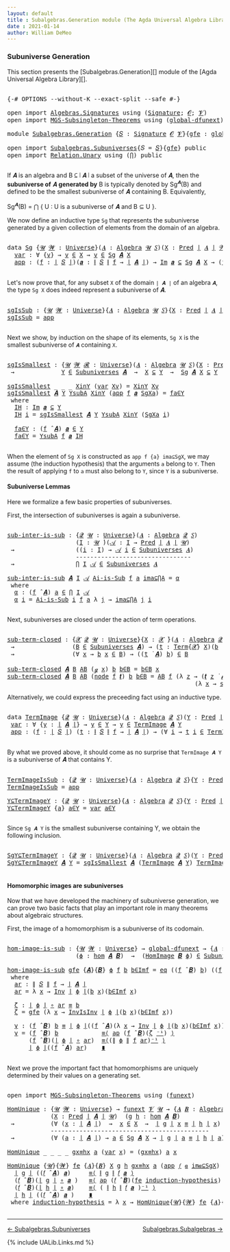 ```yaml
---
layout: default
title : Subalgebras.Generation module (The Agda Universal Algebra Library)
date : 2021-01-14
author: William DeMeo
---
```


### <a id="subuniverse-generation">Subuniverse Generation</a>

This section presents the [Subalgebras.Generation][] module of the [Agda Universal Algebra Library][].

<pre class="Agda">

<a id="322" class="Symbol">{-#</a> <a id="326" class="Keyword">OPTIONS</a> <a id="334" class="Pragma">--without-K</a> <a id="346" class="Pragma">--exact-split</a> <a id="360" class="Pragma">--safe</a> <a id="367" class="Symbol">#-}</a>

<a id="372" class="Keyword">open</a> <a id="377" class="Keyword">import</a> <a id="384" href="Algebras.Signatures.html" class="Module">Algebras.Signatures</a> <a id="404" class="Keyword">using</a> <a id="410" class="Symbol">(</a><a id="411" href="Algebras.Signatures.html#1299" class="Function">Signature</a><a id="420" class="Symbol">;</a> <a id="422" href="Prelude.Preliminaries.html#5600" class="Generalizable">𝓞</a><a id="423" class="Symbol">;</a> <a id="425" href="Universes.html#262" class="Generalizable">𝓥</a><a id="426" class="Symbol">)</a>
<a id="428" class="Keyword">open</a> <a id="433" class="Keyword">import</a> <a id="440" href="MGS-Subsingleton-Theorems.html" class="Module">MGS-Subsingleton-Theorems</a> <a id="466" class="Keyword">using</a> <a id="472" class="Symbol">(</a><a id="473" href="MGS-Subsingleton-Theorems.html#3468" class="Function">global-dfunext</a><a id="487" class="Symbol">)</a>

<a id="490" class="Keyword">module</a> <a id="497" href="Subalgebras.Generation.html" class="Module">Subalgebras.Generation</a> <a id="520" class="Symbol">{</a><a id="521" href="Subalgebras.Generation.html#521" class="Bound">𝑆</a> <a id="523" class="Symbol">:</a> <a id="525" href="Algebras.Signatures.html#1299" class="Function">Signature</a> <a id="535" href="Prelude.Preliminaries.html#5600" class="Generalizable">𝓞</a> <a id="537" href="Universes.html#262" class="Generalizable">𝓥</a><a id="538" class="Symbol">}{</a><a id="540" href="Subalgebras.Generation.html#540" class="Bound">gfe</a> <a id="544" class="Symbol">:</a> <a id="546" href="MGS-Subsingleton-Theorems.html#3468" class="Function">global-dfunext</a><a id="560" class="Symbol">}</a> <a id="562" class="Keyword">where</a>

<a id="569" class="Keyword">open</a> <a id="574" class="Keyword">import</a> <a id="581" href="Subalgebras.Subuniverses.html" class="Module">Subalgebras.Subuniverses</a><a id="605" class="Symbol">{</a><a id="606" class="Argument">𝑆</a> <a id="608" class="Symbol">=</a> <a id="610" href="Subalgebras.Generation.html#521" class="Bound">𝑆</a><a id="611" class="Symbol">}{</a><a id="613" href="Subalgebras.Generation.html#540" class="Bound">gfe</a><a id="616" class="Symbol">}</a> <a id="618" class="Keyword">public</a>
<a id="625" class="Keyword">open</a> <a id="630" class="Keyword">import</a> <a id="637" href="Relation.Unary.html" class="Module">Relation.Unary</a> <a id="652" class="Keyword">using</a> <a id="658" class="Symbol">(</a><a id="659" href="Relation.Unary.html#4506" class="Function">⋂</a><a id="660" class="Symbol">)</a> <a id="662" class="Keyword">public</a>

</pre>

If 𝑨 is an algebra and B ⊆ ∣ 𝑨 ∣ a subset of the universe of 𝑨, then the **subuniverse of** 𝑨 **generated by** B is typically denoted by Sg<sup>𝑨</sup>(B) and defined to be the smallest subuniverse of 𝑨 containing B.  Equivalently,

Sg<sup>𝑨</sup>(B)  =  ⋂ { U : U is a subuniverse of 𝑨 and  B ⊆ U }.

We now define an inductive type `Sg` that represents the subuniverse generated by a given collection of elements from the domain of an algebra.

<pre class="Agda">

<a id="1143" class="Keyword">data</a> <a id="Sg"></a><a id="1148" href="Subalgebras.Generation.html#1148" class="Datatype">Sg</a> <a id="1151" class="Symbol">{</a><a id="1152" href="Subalgebras.Generation.html#1152" class="Bound">𝓤</a> <a id="1154" href="Subalgebras.Generation.html#1154" class="Bound">𝓦</a> <a id="1156" class="Symbol">:</a> <a id="1158" href="Agda.Primitive.html#423" class="Function">Universe</a><a id="1166" class="Symbol">}(</a><a id="1168" href="Subalgebras.Generation.html#1168" class="Bound">𝑨</a> <a id="1170" class="Symbol">:</a> <a id="1172" href="Algebras.Algebras.html#694" class="Function">Algebra</a> <a id="1180" href="Subalgebras.Generation.html#1152" class="Bound">𝓤</a> <a id="1182" href="Subalgebras.Generation.html#521" class="Bound">𝑆</a><a id="1183" class="Symbol">)(</a><a id="1185" href="Subalgebras.Generation.html#1185" class="Bound">X</a> <a id="1187" class="Symbol">:</a> <a id="1189" href="Relations.Unary.html#1062" class="Function">Pred</a> <a id="1194" href="Prelude.Preliminaries.html#13569" class="Function Operator">∣</a> <a id="1196" href="Subalgebras.Generation.html#1168" class="Bound">𝑨</a> <a id="1198" href="Prelude.Preliminaries.html#13569" class="Function Operator">∣</a> <a id="1200" href="Subalgebras.Generation.html#1154" class="Bound">𝓦</a><a id="1201" class="Symbol">)</a> <a id="1203" class="Symbol">:</a> <a id="1205" href="Relations.Unary.html#1062" class="Function">Pred</a> <a id="1210" href="Prelude.Preliminaries.html#13569" class="Function Operator">∣</a> <a id="1212" href="Subalgebras.Generation.html#1168" class="Bound">𝑨</a> <a id="1214" href="Prelude.Preliminaries.html#13569" class="Function Operator">∣</a> <a id="1216" class="Symbol">(</a><a id="1217" href="Subalgebras.Generation.html#535" class="Bound">𝓞</a> <a id="1219" href="Agda.Primitive.html#636" class="Function Operator">⊔</a> <a id="1221" href="Subalgebras.Generation.html#537" class="Bound">𝓥</a> <a id="1223" href="Agda.Primitive.html#636" class="Function Operator">⊔</a> <a id="1225" href="Subalgebras.Generation.html#1154" class="Bound">𝓦</a> <a id="1227" href="Agda.Primitive.html#636" class="Function Operator">⊔</a> <a id="1229" href="Subalgebras.Generation.html#1152" class="Bound">𝓤</a><a id="1230" class="Symbol">)</a> <a id="1232" class="Keyword">where</a>
  <a id="Sg.var"></a><a id="1240" href="Subalgebras.Generation.html#1240" class="InductiveConstructor">var</a> <a id="1244" class="Symbol">:</a> <a id="1246" class="Symbol">∀</a> <a id="1248" class="Symbol">{</a><a id="1249" href="Subalgebras.Generation.html#1249" class="Bound">v</a><a id="1250" class="Symbol">}</a> <a id="1252" class="Symbol">→</a> <a id="1254" href="Subalgebras.Generation.html#1249" class="Bound">v</a> <a id="1256" href="Relations.Unary.html#2061" class="Function Operator">∈</a> <a id="1258" href="Subalgebras.Generation.html#1185" class="Bound">X</a> <a id="1260" class="Symbol">→</a> <a id="1262" href="Subalgebras.Generation.html#1249" class="Bound">v</a> <a id="1264" href="Relations.Unary.html#2061" class="Function Operator">∈</a> <a id="1266" href="Subalgebras.Generation.html#1148" class="Datatype">Sg</a> <a id="1269" href="Subalgebras.Generation.html#1168" class="Bound">𝑨</a> <a id="1271" href="Subalgebras.Generation.html#1185" class="Bound">X</a>
  <a id="Sg.app"></a><a id="1275" href="Subalgebras.Generation.html#1275" class="InductiveConstructor">app</a> <a id="1279" class="Symbol">:</a> <a id="1281" class="Symbol">(</a><a id="1282" href="Subalgebras.Generation.html#1282" class="Bound">f</a> <a id="1284" class="Symbol">:</a> <a id="1286" href="Prelude.Preliminaries.html#13569" class="Function Operator">∣</a> <a id="1288" href="Subalgebras.Generation.html#521" class="Bound">𝑆</a> <a id="1290" href="Prelude.Preliminaries.html#13569" class="Function Operator">∣</a><a id="1291" class="Symbol">)(</a><a id="1293" href="Subalgebras.Generation.html#1293" class="Bound">𝒂</a> <a id="1295" class="Symbol">:</a> <a id="1297" href="Prelude.Preliminaries.html#13647" class="Function Operator">∥</a> <a id="1299" href="Subalgebras.Generation.html#521" class="Bound">𝑆</a> <a id="1301" href="Prelude.Preliminaries.html#13647" class="Function Operator">∥</a> <a id="1303" href="Subalgebras.Generation.html#1282" class="Bound">f</a> <a id="1305" class="Symbol">→</a> <a id="1307" href="Prelude.Preliminaries.html#13569" class="Function Operator">∣</a> <a id="1309" href="Subalgebras.Generation.html#1168" class="Bound">𝑨</a> <a id="1311" href="Prelude.Preliminaries.html#13569" class="Function Operator">∣</a><a id="1312" class="Symbol">)</a> <a id="1314" class="Symbol">→</a> <a id="1316" href="Relations.Unary.html#4405" class="Function Operator">Im</a> <a id="1319" href="Subalgebras.Generation.html#1293" class="Bound">𝒂</a> <a id="1321" href="Relations.Unary.html#4405" class="Function Operator">⊆</a> <a id="1323" href="Subalgebras.Generation.html#1148" class="Datatype">Sg</a> <a id="1326" href="Subalgebras.Generation.html#1168" class="Bound">𝑨</a> <a id="1328" href="Subalgebras.Generation.html#1185" class="Bound">X</a> <a id="1330" class="Symbol">→</a> <a id="1332" class="Symbol">(</a><a id="1333" href="Subalgebras.Generation.html#1282" class="Bound">f</a> <a id="1335" href="Algebras.Algebras.html#2844" class="Function Operator">̂</a> <a id="1337" href="Subalgebras.Generation.html#1168" class="Bound">𝑨</a><a id="1338" class="Symbol">)</a> <a id="1340" href="Subalgebras.Generation.html#1293" class="Bound">𝒂</a> <a id="1342" href="Relations.Unary.html#2061" class="Function Operator">∈</a> <a id="1344" href="Subalgebras.Generation.html#1148" class="Datatype">Sg</a> <a id="1347" href="Subalgebras.Generation.html#1168" class="Bound">𝑨</a> <a id="1349" href="Subalgebras.Generation.html#1185" class="Bound">X</a>

</pre>

Let's now prove that, for any subset `X` of the domain `∣ 𝑨 ∣` of an algebra `𝑨`, the type `Sg X` does indeed represent a subuniverse of 𝑨.

<pre class="Agda">

<a id="sgIsSub"></a><a id="1519" href="Subalgebras.Generation.html#1519" class="Function">sgIsSub</a> <a id="1527" class="Symbol">:</a> <a id="1529" class="Symbol">{</a><a id="1530" href="Subalgebras.Generation.html#1530" class="Bound">𝓤</a> <a id="1532" href="Subalgebras.Generation.html#1532" class="Bound">𝓦</a> <a id="1534" class="Symbol">:</a> <a id="1536" href="Agda.Primitive.html#423" class="Function">Universe</a><a id="1544" class="Symbol">}{</a><a id="1546" href="Subalgebras.Generation.html#1546" class="Bound">𝑨</a> <a id="1548" class="Symbol">:</a> <a id="1550" href="Algebras.Algebras.html#694" class="Function">Algebra</a> <a id="1558" href="Subalgebras.Generation.html#1530" class="Bound">𝓤</a> <a id="1560" href="Subalgebras.Generation.html#521" class="Bound">𝑆</a><a id="1561" class="Symbol">}{</a><a id="1563" href="Subalgebras.Generation.html#1563" class="Bound">X</a> <a id="1565" class="Symbol">:</a> <a id="1567" href="Relations.Unary.html#1062" class="Function">Pred</a> <a id="1572" href="Prelude.Preliminaries.html#13569" class="Function Operator">∣</a> <a id="1574" href="Subalgebras.Generation.html#1546" class="Bound">𝑨</a> <a id="1576" href="Prelude.Preliminaries.html#13569" class="Function Operator">∣</a> <a id="1578" href="Subalgebras.Generation.html#1532" class="Bound">𝓦</a><a id="1579" class="Symbol">}</a> <a id="1581" class="Symbol">→</a> <a id="1583" href="Subalgebras.Generation.html#1148" class="Datatype">Sg</a> <a id="1586" href="Subalgebras.Generation.html#1546" class="Bound">𝑨</a> <a id="1588" href="Subalgebras.Generation.html#1563" class="Bound">X</a> <a id="1590" href="Relations.Unary.html#2061" class="Function Operator">∈</a> <a id="1592" href="Subalgebras.Subuniverses.html#1266" class="Function">Subuniverses</a> <a id="1605" href="Subalgebras.Generation.html#1546" class="Bound">𝑨</a>
<a id="1607" href="Subalgebras.Generation.html#1519" class="Function">sgIsSub</a> <a id="1615" class="Symbol">=</a> <a id="1617" href="Subalgebras.Generation.html#1275" class="InductiveConstructor">app</a>

</pre>

Next we show, by induction on the shape of its elements, `Sg X` is the smallest subuniverse of `𝑨` containing `X`.

<pre class="Agda">

<a id="sgIsSmallest"></a><a id="1764" href="Subalgebras.Generation.html#1764" class="Function">sgIsSmallest</a> <a id="1777" class="Symbol">:</a> <a id="1779" class="Symbol">{</a><a id="1780" href="Subalgebras.Generation.html#1780" class="Bound">𝓤</a> <a id="1782" href="Subalgebras.Generation.html#1782" class="Bound">𝓦</a> <a id="1784" href="Subalgebras.Generation.html#1784" class="Bound">𝓡</a> <a id="1786" class="Symbol">:</a> <a id="1788" href="Agda.Primitive.html#423" class="Function">Universe</a><a id="1796" class="Symbol">}(</a><a id="1798" href="Subalgebras.Generation.html#1798" class="Bound">𝑨</a> <a id="1800" class="Symbol">:</a> <a id="1802" href="Algebras.Algebras.html#694" class="Function">Algebra</a> <a id="1810" href="Subalgebras.Generation.html#1780" class="Bound">𝓤</a> <a id="1812" href="Subalgebras.Generation.html#521" class="Bound">𝑆</a><a id="1813" class="Symbol">){</a><a id="1815" href="Subalgebras.Generation.html#1815" class="Bound">X</a> <a id="1817" class="Symbol">:</a> <a id="1819" href="Relations.Unary.html#1062" class="Function">Pred</a> <a id="1824" href="Prelude.Preliminaries.html#13569" class="Function Operator">∣</a> <a id="1826" href="Subalgebras.Generation.html#1798" class="Bound">𝑨</a> <a id="1828" href="Prelude.Preliminaries.html#13569" class="Function Operator">∣</a> <a id="1830" href="Subalgebras.Generation.html#1782" class="Bound">𝓦</a><a id="1831" class="Symbol">}(</a><a id="1833" href="Subalgebras.Generation.html#1833" class="Bound">Y</a> <a id="1835" class="Symbol">:</a> <a id="1837" href="Relations.Unary.html#1062" class="Function">Pred</a> <a id="1842" href="Prelude.Preliminaries.html#13569" class="Function Operator">∣</a> <a id="1844" href="Subalgebras.Generation.html#1798" class="Bound">𝑨</a> <a id="1846" href="Prelude.Preliminaries.html#13569" class="Function Operator">∣</a> <a id="1848" href="Subalgebras.Generation.html#1784" class="Bound">𝓡</a><a id="1849" class="Symbol">)</a>
 <a id="1852" class="Symbol">→</a>             <a id="1866" href="Subalgebras.Generation.html#1833" class="Bound">Y</a> <a id="1868" href="Relations.Unary.html#2061" class="Function Operator">∈</a> <a id="1870" href="Subalgebras.Subuniverses.html#1266" class="Function">Subuniverses</a> <a id="1883" href="Subalgebras.Generation.html#1798" class="Bound">𝑨</a>  <a id="1886" class="Symbol">→</a>  <a id="1889" href="Subalgebras.Generation.html#1815" class="Bound">X</a> <a id="1891" href="Relations.Unary.html#2383" class="Function Operator">⊆</a> <a id="1893" href="Subalgebras.Generation.html#1833" class="Bound">Y</a>  <a id="1896" class="Symbol">→</a>  <a id="1899" href="Subalgebras.Generation.html#1148" class="Datatype">Sg</a> <a id="1902" href="Subalgebras.Generation.html#1798" class="Bound">𝑨</a> <a id="1904" href="Subalgebras.Generation.html#1815" class="Bound">X</a> <a id="1906" href="Relations.Unary.html#2383" class="Function Operator">⊆</a> <a id="1908" href="Subalgebras.Generation.html#1833" class="Bound">Y</a>

<a id="1911" href="Subalgebras.Generation.html#1764" class="Function">sgIsSmallest</a> <a id="1924" class="Symbol">_</a> <a id="1926" class="Symbol">_</a> <a id="1928" class="Symbol">_</a> <a id="1930" href="Subalgebras.Generation.html#1930" class="Bound">XinY</a> <a id="1935" class="Symbol">(</a><a id="1936" href="Subalgebras.Generation.html#1240" class="InductiveConstructor">var</a> <a id="1940" href="Subalgebras.Generation.html#1940" class="Bound">Xv</a><a id="1942" class="Symbol">)</a> <a id="1944" class="Symbol">=</a> <a id="1946" href="Subalgebras.Generation.html#1930" class="Bound">XinY</a> <a id="1951" href="Subalgebras.Generation.html#1940" class="Bound">Xv</a>
<a id="1954" href="Subalgebras.Generation.html#1764" class="Function">sgIsSmallest</a> <a id="1967" href="Subalgebras.Generation.html#1967" class="Bound">𝑨</a> <a id="1969" href="Subalgebras.Generation.html#1969" class="Bound">Y</a> <a id="1971" href="Subalgebras.Generation.html#1971" class="Bound">YsubA</a> <a id="1977" href="Subalgebras.Generation.html#1977" class="Bound">XinY</a> <a id="1982" class="Symbol">(</a><a id="1983" href="Subalgebras.Generation.html#1275" class="InductiveConstructor">app</a> <a id="1987" href="Subalgebras.Generation.html#1987" class="Bound">f</a> <a id="1989" href="Subalgebras.Generation.html#1989" class="Bound">𝒂</a> <a id="1991" href="Subalgebras.Generation.html#1991" class="Bound">SgXa</a><a id="1995" class="Symbol">)</a> <a id="1997" class="Symbol">=</a> <a id="1999" href="Subalgebras.Generation.html#2076" class="Function">fa∈Y</a>
 <a id="2005" class="Keyword">where</a>
  <a id="2013" href="Subalgebras.Generation.html#2013" class="Function">IH</a> <a id="2016" class="Symbol">:</a> <a id="2018" href="Relations.Unary.html#4405" class="Function Operator">Im</a> <a id="2021" href="Subalgebras.Generation.html#1989" class="Bound">𝒂</a> <a id="2023" href="Relations.Unary.html#4405" class="Function Operator">⊆</a> <a id="2025" href="Subalgebras.Generation.html#1969" class="Bound">Y</a>
  <a id="2029" href="Subalgebras.Generation.html#2013" class="Function">IH</a> <a id="2032" href="Subalgebras.Generation.html#2032" class="Bound">i</a> <a id="2034" class="Symbol">=</a> <a id="2036" href="Subalgebras.Generation.html#1764" class="Function">sgIsSmallest</a> <a id="2049" href="Subalgebras.Generation.html#1967" class="Bound">𝑨</a> <a id="2051" href="Subalgebras.Generation.html#1969" class="Bound">Y</a> <a id="2053" href="Subalgebras.Generation.html#1971" class="Bound">YsubA</a> <a id="2059" href="Subalgebras.Generation.html#1977" class="Bound">XinY</a> <a id="2064" class="Symbol">(</a><a id="2065" href="Subalgebras.Generation.html#1991" class="Bound">SgXa</a> <a id="2070" href="Subalgebras.Generation.html#2032" class="Bound">i</a><a id="2071" class="Symbol">)</a>

  <a id="2076" href="Subalgebras.Generation.html#2076" class="Function">fa∈Y</a> <a id="2081" class="Symbol">:</a> <a id="2083" class="Symbol">(</a><a id="2084" href="Subalgebras.Generation.html#1987" class="Bound">f</a> <a id="2086" href="Algebras.Algebras.html#2844" class="Function Operator">̂</a> <a id="2088" href="Subalgebras.Generation.html#1967" class="Bound">𝑨</a><a id="2089" class="Symbol">)</a> <a id="2091" href="Subalgebras.Generation.html#1989" class="Bound">𝒂</a> <a id="2093" href="Relations.Unary.html#2061" class="Function Operator">∈</a> <a id="2095" href="Subalgebras.Generation.html#1969" class="Bound">Y</a>
  <a id="2099" href="Subalgebras.Generation.html#2076" class="Function">fa∈Y</a> <a id="2104" class="Symbol">=</a> <a id="2106" href="Subalgebras.Generation.html#1971" class="Bound">YsubA</a> <a id="2112" href="Subalgebras.Generation.html#1987" class="Bound">f</a> <a id="2114" href="Subalgebras.Generation.html#1989" class="Bound">𝒂</a> <a id="2116" href="Subalgebras.Generation.html#2013" class="Function">IH</a>

</pre>

When the element of `Sg X` is constructed as `app f {a} ima⊆SgX`, we may assume (the induction hypothesis) that the arguments `a` belong to `Y`. Then the result of applying `f` to `a` must also belong to `Y`, since `Y` is a subuniverse.



#### <a id="subuniverse-lemmas">Subuniverse Lemmas</a>

Here we formalize a few basic properties of subuniverses.

First, the intersection of subuniverses is again a subuniverse.

<pre class="Agda">

<a id="sub-inter-is-sub"></a><a id="2566" href="Subalgebras.Generation.html#2566" class="Function">sub-inter-is-sub</a> <a id="2583" class="Symbol">:</a> <a id="2585" class="Symbol">{</a><a id="2586" href="Subalgebras.Generation.html#2586" class="Bound">𝓠</a> <a id="2588" href="Subalgebras.Generation.html#2588" class="Bound">𝓤</a> <a id="2590" class="Symbol">:</a> <a id="2592" href="Agda.Primitive.html#423" class="Function">Universe</a><a id="2600" class="Symbol">}(</a><a id="2602" href="Subalgebras.Generation.html#2602" class="Bound">𝑨</a> <a id="2604" class="Symbol">:</a> <a id="2606" href="Algebras.Algebras.html#694" class="Function">Algebra</a> <a id="2614" href="Subalgebras.Generation.html#2586" class="Bound">𝓠</a> <a id="2616" href="Subalgebras.Generation.html#521" class="Bound">𝑆</a><a id="2617" class="Symbol">)</a>
                   <a id="2638" class="Symbol">(</a><a id="2639" href="Subalgebras.Generation.html#2639" class="Bound">I</a> <a id="2641" class="Symbol">:</a> <a id="2643" href="Subalgebras.Generation.html#2588" class="Bound">𝓤</a> <a id="2645" href="Universes.html#403" class="Function Operator">̇</a><a id="2646" class="Symbol">)(</a><a id="2648" href="Subalgebras.Generation.html#2648" class="Bound">𝒜</a> <a id="2650" class="Symbol">:</a> <a id="2652" href="Subalgebras.Generation.html#2639" class="Bound">I</a> <a id="2654" class="Symbol">→</a> <a id="2656" href="Relations.Unary.html#1062" class="Function">Pred</a> <a id="2661" href="Prelude.Preliminaries.html#13569" class="Function Operator">∣</a> <a id="2663" href="Subalgebras.Generation.html#2602" class="Bound">𝑨</a> <a id="2665" href="Prelude.Preliminaries.html#13569" class="Function Operator">∣</a> <a id="2667" href="Subalgebras.Generation.html#2588" class="Bound">𝓤</a><a id="2668" class="Symbol">)</a>
 <a id="2671" class="Symbol">→</a>                 <a id="2689" class="Symbol">((</a><a id="2691" href="Subalgebras.Generation.html#2691" class="Bound">i</a> <a id="2693" class="Symbol">:</a> <a id="2695" href="Subalgebras.Generation.html#2639" class="Bound">I</a><a id="2696" class="Symbol">)</a> <a id="2698" class="Symbol">→</a> <a id="2700" href="Subalgebras.Generation.html#2648" class="Bound">𝒜</a> <a id="2702" href="Subalgebras.Generation.html#2691" class="Bound">i</a> <a id="2704" href="Relations.Unary.html#2061" class="Function Operator">∈</a> <a id="2706" href="Subalgebras.Subuniverses.html#1266" class="Function">Subuniverses</a> <a id="2719" href="Subalgebras.Generation.html#2602" class="Bound">𝑨</a><a id="2720" class="Symbol">)</a>
                   <a id="2741" class="Comment">--------------------------------</a>
 <a id="2775" class="Symbol">→</a>                 <a id="2793" href="Relation.Unary.html#4506" class="Function">⋂</a> <a id="2795" href="Subalgebras.Generation.html#2639" class="Bound">I</a> <a id="2797" href="Subalgebras.Generation.html#2648" class="Bound">𝒜</a> <a id="2799" href="Relations.Unary.html#2061" class="Function Operator">∈</a> <a id="2801" href="Subalgebras.Subuniverses.html#1266" class="Function">Subuniverses</a> <a id="2814" href="Subalgebras.Generation.html#2602" class="Bound">𝑨</a>

<a id="2817" href="Subalgebras.Generation.html#2566" class="Function">sub-inter-is-sub</a> <a id="2834" href="Subalgebras.Generation.html#2834" class="Bound">𝑨</a> <a id="2836" href="Subalgebras.Generation.html#2836" class="Bound">I</a> <a id="2838" href="Subalgebras.Generation.html#2838" class="Bound">𝒜</a> <a id="2840" href="Subalgebras.Generation.html#2840" class="Bound">Ai-is-Sub</a> <a id="2850" href="Subalgebras.Generation.html#2850" class="Bound">f</a> <a id="2852" href="Subalgebras.Generation.html#2852" class="Bound">a</a> <a id="2854" href="Subalgebras.Generation.html#2854" class="Bound">ima⊆⋂A</a> <a id="2861" class="Symbol">=</a> <a id="2863" href="Subalgebras.Generation.html#2874" class="Function">α</a>
 <a id="2866" class="Keyword">where</a>
  <a id="2874" href="Subalgebras.Generation.html#2874" class="Function">α</a> <a id="2876" class="Symbol">:</a> <a id="2878" class="Symbol">(</a><a id="2879" href="Subalgebras.Generation.html#2850" class="Bound">f</a> <a id="2881" href="Algebras.Algebras.html#2844" class="Function Operator">̂</a> <a id="2883" href="Subalgebras.Generation.html#2834" class="Bound">𝑨</a><a id="2884" class="Symbol">)</a> <a id="2886" href="Subalgebras.Generation.html#2852" class="Bound">a</a> <a id="2888" href="Relations.Unary.html#2061" class="Function Operator">∈</a> <a id="2890" href="Relation.Unary.html#4506" class="Function">⋂</a> <a id="2892" href="Subalgebras.Generation.html#2836" class="Bound">I</a> <a id="2894" href="Subalgebras.Generation.html#2838" class="Bound">𝒜</a>
  <a id="2898" href="Subalgebras.Generation.html#2874" class="Function">α</a> <a id="2900" href="Subalgebras.Generation.html#2900" class="Bound">i</a> <a id="2902" class="Symbol">=</a> <a id="2904" href="Subalgebras.Generation.html#2840" class="Bound">Ai-is-Sub</a> <a id="2914" href="Subalgebras.Generation.html#2900" class="Bound">i</a> <a id="2916" href="Subalgebras.Generation.html#2850" class="Bound">f</a> <a id="2918" href="Subalgebras.Generation.html#2852" class="Bound">a</a> <a id="2920" class="Symbol">λ</a> <a id="2922" href="Subalgebras.Generation.html#2922" class="Bound">j</a> <a id="2924" class="Symbol">→</a> <a id="2926" href="Subalgebras.Generation.html#2854" class="Bound">ima⊆⋂A</a> <a id="2933" href="Subalgebras.Generation.html#2922" class="Bound">j</a> <a id="2935" href="Subalgebras.Generation.html#2900" class="Bound">i</a>

</pre>

Next, subuniverses are closed under the action of term operations.

<pre class="Agda">

<a id="sub-term-closed"></a><a id="3032" href="Subalgebras.Generation.html#3032" class="Function">sub-term-closed</a> <a id="3048" class="Symbol">:</a> <a id="3050" class="Symbol">{</a><a id="3051" href="Subalgebras.Generation.html#3051" class="Bound">𝓧</a> <a id="3053" href="Subalgebras.Generation.html#3053" class="Bound">𝓠</a> <a id="3055" href="Subalgebras.Generation.html#3055" class="Bound">𝓤</a> <a id="3057" class="Symbol">:</a> <a id="3059" href="Agda.Primitive.html#423" class="Function">Universe</a><a id="3067" class="Symbol">}{</a><a id="3069" href="Subalgebras.Generation.html#3069" class="Bound">X</a> <a id="3071" class="Symbol">:</a> <a id="3073" href="Subalgebras.Generation.html#3051" class="Bound">𝓧</a> <a id="3075" href="Universes.html#403" class="Function Operator">̇</a><a id="3076" class="Symbol">}(</a><a id="3078" href="Subalgebras.Generation.html#3078" class="Bound">𝑨</a> <a id="3080" class="Symbol">:</a> <a id="3082" href="Algebras.Algebras.html#694" class="Function">Algebra</a> <a id="3090" href="Subalgebras.Generation.html#3053" class="Bound">𝓠</a> <a id="3092" href="Subalgebras.Generation.html#521" class="Bound">𝑆</a><a id="3093" class="Symbol">)(</a><a id="3095" href="Subalgebras.Generation.html#3095" class="Bound">B</a> <a id="3097" class="Symbol">:</a> <a id="3099" href="Relations.Unary.html#1062" class="Function">Pred</a> <a id="3104" href="Prelude.Preliminaries.html#13569" class="Function Operator">∣</a> <a id="3106" href="Subalgebras.Generation.html#3078" class="Bound">𝑨</a> <a id="3108" href="Prelude.Preliminaries.html#13569" class="Function Operator">∣</a> <a id="3110" href="Subalgebras.Generation.html#3055" class="Bound">𝓤</a><a id="3111" class="Symbol">)</a>
 <a id="3114" class="Symbol">→</a>                <a id="3131" class="Symbol">(</a><a id="3132" href="Subalgebras.Generation.html#3095" class="Bound">B</a> <a id="3134" href="Relations.Unary.html#2061" class="Function Operator">∈</a> <a id="3136" href="Subalgebras.Subuniverses.html#1266" class="Function">Subuniverses</a> <a id="3149" href="Subalgebras.Generation.html#3078" class="Bound">𝑨</a><a id="3150" class="Symbol">)</a> <a id="3152" class="Symbol">→</a> <a id="3154" class="Symbol">(</a><a id="3155" href="Subalgebras.Generation.html#3155" class="Bound">t</a> <a id="3157" class="Symbol">:</a> <a id="3159" href="Terms.Basic.html#2322" class="Datatype">Term</a><a id="3163" class="Symbol">{</a><a id="3164" href="Subalgebras.Generation.html#3051" class="Bound">𝓧</a><a id="3165" class="Symbol">}</a> <a id="3167" href="Subalgebras.Generation.html#3069" class="Bound">X</a><a id="3168" class="Symbol">)(</a><a id="3170" href="Subalgebras.Generation.html#3170" class="Bound">b</a> <a id="3172" class="Symbol">:</a> <a id="3174" href="Subalgebras.Generation.html#3069" class="Bound">X</a> <a id="3176" class="Symbol">→</a> <a id="3178" href="Prelude.Preliminaries.html#13569" class="Function Operator">∣</a> <a id="3180" href="Subalgebras.Generation.html#3078" class="Bound">𝑨</a> <a id="3182" href="Prelude.Preliminaries.html#13569" class="Function Operator">∣</a><a id="3183" class="Symbol">)</a>
 <a id="3186" class="Symbol">→</a>                <a id="3203" class="Symbol">(∀</a> <a id="3206" href="Subalgebras.Generation.html#3206" class="Bound">x</a> <a id="3208" class="Symbol">→</a> <a id="3210" href="Subalgebras.Generation.html#3170" class="Bound">b</a> <a id="3212" href="Subalgebras.Generation.html#3206" class="Bound">x</a> <a id="3214" href="Relations.Unary.html#2061" class="Function Operator">∈</a> <a id="3216" href="Subalgebras.Generation.html#3095" class="Bound">B</a><a id="3217" class="Symbol">)</a> <a id="3219" class="Symbol">→</a> <a id="3221" class="Symbol">((</a><a id="3223" href="Subalgebras.Generation.html#3155" class="Bound">t</a> <a id="3225" href="Terms.Operations.html#1695" class="Function Operator">̇</a> <a id="3227" href="Subalgebras.Generation.html#3078" class="Bound">𝑨</a><a id="3228" class="Symbol">)</a> <a id="3230" href="Subalgebras.Generation.html#3170" class="Bound">b</a><a id="3231" class="Symbol">)</a> <a id="3233" href="Relations.Unary.html#2061" class="Function Operator">∈</a> <a id="3235" href="Subalgebras.Generation.html#3095" class="Bound">B</a>

<a id="3238" href="Subalgebras.Generation.html#3032" class="Function">sub-term-closed</a> <a id="3254" href="Subalgebras.Generation.html#3254" class="Bound">𝑨</a> <a id="3256" href="Subalgebras.Generation.html#3256" class="Bound">B</a> <a id="3258" href="Subalgebras.Generation.html#3258" class="Bound">AB</a> <a id="3261" class="Symbol">(</a><a id="3262" href="Terms.Operations.html#753" class="InductiveConstructor">ℊ</a> <a id="3264" href="Subalgebras.Generation.html#3264" class="Bound">x</a><a id="3265" class="Symbol">)</a> <a id="3267" href="Subalgebras.Generation.html#3267" class="Bound">b</a> <a id="3269" href="Subalgebras.Generation.html#3269" class="Bound">b∈B</a> <a id="3273" class="Symbol">=</a> <a id="3275" href="Subalgebras.Generation.html#3269" class="Bound">b∈B</a> <a id="3279" href="Subalgebras.Generation.html#3264" class="Bound">x</a>
<a id="3281" href="Subalgebras.Generation.html#3032" class="Function">sub-term-closed</a> <a id="3297" href="Subalgebras.Generation.html#3297" class="Bound">𝑨</a> <a id="3299" href="Subalgebras.Generation.html#3299" class="Bound">B</a> <a id="3301" href="Subalgebras.Generation.html#3301" class="Bound">AB</a> <a id="3304" class="Symbol">(</a><a id="3305" href="Terms.Basic.html#2395" class="InductiveConstructor">node</a> <a id="3310" href="Subalgebras.Generation.html#3310" class="Bound">f</a> <a id="3312" href="Subalgebras.Generation.html#3312" class="Bound">𝒕</a><a id="3313" class="Symbol">)</a> <a id="3315" href="Subalgebras.Generation.html#3315" class="Bound">b</a> <a id="3317" href="Subalgebras.Generation.html#3317" class="Bound">b∈B</a> <a id="3321" class="Symbol">=</a> <a id="3323" href="Subalgebras.Generation.html#3301" class="Bound">AB</a> <a id="3326" href="Subalgebras.Generation.html#3310" class="Bound">f</a> <a id="3328" class="Symbol">(λ</a> <a id="3331" href="Subalgebras.Generation.html#3331" class="Bound">z</a> <a id="3333" class="Symbol">→</a> <a id="3335" class="Symbol">(</a><a id="3336" href="Subalgebras.Generation.html#3312" class="Bound">𝒕</a> <a id="3338" href="Subalgebras.Generation.html#3331" class="Bound">z</a> <a id="3340" href="Terms.Operations.html#1695" class="Function Operator">̇</a> <a id="3342" href="Subalgebras.Generation.html#3297" class="Bound">𝑨</a><a id="3343" class="Symbol">)</a> <a id="3345" href="Subalgebras.Generation.html#3315" class="Bound">b</a><a id="3346" class="Symbol">)</a>
                                                    <a id="3400" class="Symbol">(λ</a> <a id="3403" href="Subalgebras.Generation.html#3403" class="Bound">x</a> <a id="3405" class="Symbol">→</a> <a id="3407" href="Subalgebras.Generation.html#3032" class="Function">sub-term-closed</a> <a id="3423" href="Subalgebras.Generation.html#3297" class="Bound">𝑨</a> <a id="3425" href="Subalgebras.Generation.html#3299" class="Bound">B</a> <a id="3427" href="Subalgebras.Generation.html#3301" class="Bound">AB</a> <a id="3430" class="Symbol">(</a><a id="3431" href="Subalgebras.Generation.html#3312" class="Bound">𝒕</a> <a id="3433" href="Subalgebras.Generation.html#3403" class="Bound">x</a><a id="3434" class="Symbol">)</a> <a id="3436" href="Subalgebras.Generation.html#3315" class="Bound">b</a> <a id="3438" href="Subalgebras.Generation.html#3317" class="Bound">b∈B</a><a id="3441" class="Symbol">)</a>
</pre>

Alternatively, we could express the preceeding fact using an inductive type.

<pre class="Agda">

<a id="3547" class="Keyword">data</a> <a id="TermImage"></a><a id="3552" href="Subalgebras.Generation.html#3552" class="Datatype">TermImage</a> <a id="3562" class="Symbol">{</a><a id="3563" href="Subalgebras.Generation.html#3563" class="Bound">𝓠</a> <a id="3565" href="Subalgebras.Generation.html#3565" class="Bound">𝓤</a> <a id="3567" class="Symbol">:</a> <a id="3569" href="Agda.Primitive.html#423" class="Function">Universe</a><a id="3577" class="Symbol">}(</a><a id="3579" href="Subalgebras.Generation.html#3579" class="Bound">𝑨</a> <a id="3581" class="Symbol">:</a> <a id="3583" href="Algebras.Algebras.html#694" class="Function">Algebra</a> <a id="3591" href="Subalgebras.Generation.html#3563" class="Bound">𝓠</a> <a id="3593" href="Subalgebras.Generation.html#521" class="Bound">𝑆</a><a id="3594" class="Symbol">)(</a><a id="3596" href="Subalgebras.Generation.html#3596" class="Bound">Y</a> <a id="3598" class="Symbol">:</a> <a id="3600" href="Relations.Unary.html#1062" class="Function">Pred</a> <a id="3605" href="Prelude.Preliminaries.html#13569" class="Function Operator">∣</a> <a id="3607" href="Subalgebras.Generation.html#3579" class="Bound">𝑨</a> <a id="3609" href="Prelude.Preliminaries.html#13569" class="Function Operator">∣</a> <a id="3611" href="Subalgebras.Generation.html#3565" class="Bound">𝓤</a><a id="3612" class="Symbol">)</a> <a id="3614" class="Symbol">:</a> <a id="3616" href="Relations.Unary.html#1062" class="Function">Pred</a> <a id="3621" href="Prelude.Preliminaries.html#13569" class="Function Operator">∣</a> <a id="3623" href="Subalgebras.Generation.html#3579" class="Bound">𝑨</a> <a id="3625" href="Prelude.Preliminaries.html#13569" class="Function Operator">∣</a> <a id="3627" class="Symbol">(</a><a id="3628" href="Subalgebras.Generation.html#535" class="Bound">𝓞</a> <a id="3630" href="Agda.Primitive.html#636" class="Function Operator">⊔</a> <a id="3632" href="Subalgebras.Generation.html#537" class="Bound">𝓥</a> <a id="3634" href="Agda.Primitive.html#636" class="Function Operator">⊔</a> <a id="3636" href="Subalgebras.Generation.html#3563" class="Bound">𝓠</a> <a id="3638" href="Agda.Primitive.html#636" class="Function Operator">⊔</a> <a id="3640" href="Subalgebras.Generation.html#3565" class="Bound">𝓤</a><a id="3641" class="Symbol">)</a> <a id="3643" class="Keyword">where</a>
 <a id="TermImage.var"></a><a id="3650" href="Subalgebras.Generation.html#3650" class="InductiveConstructor">var</a> <a id="3654" class="Symbol">:</a> <a id="3656" class="Symbol">∀</a> <a id="3658" class="Symbol">{</a><a id="3659" href="Subalgebras.Generation.html#3659" class="Bound">y</a> <a id="3661" class="Symbol">:</a> <a id="3663" href="Prelude.Preliminaries.html#13569" class="Function Operator">∣</a> <a id="3665" href="Subalgebras.Generation.html#3579" class="Bound">𝑨</a> <a id="3667" href="Prelude.Preliminaries.html#13569" class="Function Operator">∣</a><a id="3668" class="Symbol">}</a> <a id="3670" class="Symbol">→</a> <a id="3672" href="Subalgebras.Generation.html#3659" class="Bound">y</a> <a id="3674" href="Relations.Unary.html#2061" class="Function Operator">∈</a> <a id="3676" href="Subalgebras.Generation.html#3596" class="Bound">Y</a> <a id="3678" class="Symbol">→</a> <a id="3680" href="Subalgebras.Generation.html#3659" class="Bound">y</a> <a id="3682" href="Relations.Unary.html#2061" class="Function Operator">∈</a> <a id="3684" href="Subalgebras.Generation.html#3552" class="Datatype">TermImage</a> <a id="3694" href="Subalgebras.Generation.html#3579" class="Bound">𝑨</a> <a id="3696" href="Subalgebras.Generation.html#3596" class="Bound">Y</a>
 <a id="TermImage.app"></a><a id="3699" href="Subalgebras.Generation.html#3699" class="InductiveConstructor">app</a> <a id="3703" class="Symbol">:</a> <a id="3705" class="Symbol">(</a><a id="3706" href="Subalgebras.Generation.html#3706" class="Bound">f</a> <a id="3708" class="Symbol">:</a> <a id="3710" href="Prelude.Preliminaries.html#13569" class="Function Operator">∣</a> <a id="3712" href="Subalgebras.Generation.html#521" class="Bound">𝑆</a> <a id="3714" href="Prelude.Preliminaries.html#13569" class="Function Operator">∣</a><a id="3715" class="Symbol">)</a> <a id="3717" class="Symbol">(</a><a id="3718" href="Subalgebras.Generation.html#3718" class="Bound">t</a> <a id="3720" class="Symbol">:</a> <a id="3722" href="Prelude.Preliminaries.html#13647" class="Function Operator">∥</a> <a id="3724" href="Subalgebras.Generation.html#521" class="Bound">𝑆</a> <a id="3726" href="Prelude.Preliminaries.html#13647" class="Function Operator">∥</a> <a id="3728" href="Subalgebras.Generation.html#3706" class="Bound">f</a> <a id="3730" class="Symbol">→</a> <a id="3732" href="Prelude.Preliminaries.html#13569" class="Function Operator">∣</a> <a id="3734" href="Subalgebras.Generation.html#3579" class="Bound">𝑨</a> <a id="3736" href="Prelude.Preliminaries.html#13569" class="Function Operator">∣</a><a id="3737" class="Symbol">)</a> <a id="3739" class="Symbol">→</a> <a id="3741" class="Symbol">(∀</a> <a id="3744" href="Subalgebras.Generation.html#3744" class="Bound">i</a> <a id="3746" class="Symbol">→</a> <a id="3748" href="Subalgebras.Generation.html#3718" class="Bound">t</a> <a id="3750" href="Subalgebras.Generation.html#3744" class="Bound">i</a> <a id="3752" href="Relations.Unary.html#2061" class="Function Operator">∈</a> <a id="3754" href="Subalgebras.Generation.html#3552" class="Datatype">TermImage</a> <a id="3764" href="Subalgebras.Generation.html#3579" class="Bound">𝑨</a> <a id="3766" href="Subalgebras.Generation.html#3596" class="Bound">Y</a><a id="3767" class="Symbol">)</a> <a id="3769" class="Symbol">→</a> <a id="3771" class="Symbol">(</a><a id="3772" href="Subalgebras.Generation.html#3706" class="Bound">f</a> <a id="3774" href="Algebras.Algebras.html#2844" class="Function Operator">̂</a> <a id="3776" href="Subalgebras.Generation.html#3579" class="Bound">𝑨</a><a id="3777" class="Symbol">)</a> <a id="3779" href="Subalgebras.Generation.html#3718" class="Bound">t</a> <a id="3781" href="Relations.Unary.html#2061" class="Function Operator">∈</a> <a id="3783" href="Subalgebras.Generation.html#3552" class="Datatype">TermImage</a> <a id="3793" href="Subalgebras.Generation.html#3579" class="Bound">𝑨</a> <a id="3795" href="Subalgebras.Generation.html#3596" class="Bound">Y</a>

</pre>

By what we proved above, it should come as no surprise that `TermImage 𝑨 Y` is a subuniverse of 𝑨 that contains Y.

<pre class="Agda">

<a id="TermImageIsSub"></a><a id="3940" href="Subalgebras.Generation.html#3940" class="Function">TermImageIsSub</a> <a id="3955" class="Symbol">:</a> <a id="3957" class="Symbol">{</a><a id="3958" href="Subalgebras.Generation.html#3958" class="Bound">𝓠</a> <a id="3960" href="Subalgebras.Generation.html#3960" class="Bound">𝓤</a> <a id="3962" class="Symbol">:</a> <a id="3964" href="Agda.Primitive.html#423" class="Function">Universe</a><a id="3972" class="Symbol">}{</a><a id="3974" href="Subalgebras.Generation.html#3974" class="Bound">𝑨</a> <a id="3976" class="Symbol">:</a> <a id="3978" href="Algebras.Algebras.html#694" class="Function">Algebra</a> <a id="3986" href="Subalgebras.Generation.html#3958" class="Bound">𝓠</a> <a id="3988" href="Subalgebras.Generation.html#521" class="Bound">𝑆</a><a id="3989" class="Symbol">}{</a><a id="3991" href="Subalgebras.Generation.html#3991" class="Bound">Y</a> <a id="3993" class="Symbol">:</a> <a id="3995" href="Relations.Unary.html#1062" class="Function">Pred</a> <a id="4000" href="Prelude.Preliminaries.html#13569" class="Function Operator">∣</a> <a id="4002" href="Subalgebras.Generation.html#3974" class="Bound">𝑨</a> <a id="4004" href="Prelude.Preliminaries.html#13569" class="Function Operator">∣</a> <a id="4006" href="Subalgebras.Generation.html#3960" class="Bound">𝓤</a><a id="4007" class="Symbol">}</a> <a id="4009" class="Symbol">→</a> <a id="4011" href="Subalgebras.Generation.html#3552" class="Datatype">TermImage</a> <a id="4021" href="Subalgebras.Generation.html#3974" class="Bound">𝑨</a> <a id="4023" href="Subalgebras.Generation.html#3991" class="Bound">Y</a> <a id="4025" href="Relations.Unary.html#2061" class="Function Operator">∈</a> <a id="4027" href="Subalgebras.Subuniverses.html#1266" class="Function">Subuniverses</a> <a id="4040" href="Subalgebras.Generation.html#3974" class="Bound">𝑨</a>
<a id="4042" href="Subalgebras.Generation.html#3940" class="Function">TermImageIsSub</a> <a id="4057" class="Symbol">=</a> <a id="4059" href="Subalgebras.Generation.html#3699" class="InductiveConstructor">app</a>

<a id="Y⊆TermImageY"></a><a id="4064" href="Subalgebras.Generation.html#4064" class="Function">Y⊆TermImageY</a> <a id="4077" class="Symbol">:</a> <a id="4079" class="Symbol">{</a><a id="4080" href="Subalgebras.Generation.html#4080" class="Bound">𝓠</a> <a id="4082" href="Subalgebras.Generation.html#4082" class="Bound">𝓤</a> <a id="4084" class="Symbol">:</a> <a id="4086" href="Agda.Primitive.html#423" class="Function">Universe</a><a id="4094" class="Symbol">}{</a><a id="4096" href="Subalgebras.Generation.html#4096" class="Bound">𝑨</a> <a id="4098" class="Symbol">:</a> <a id="4100" href="Algebras.Algebras.html#694" class="Function">Algebra</a> <a id="4108" href="Subalgebras.Generation.html#4080" class="Bound">𝓠</a> <a id="4110" href="Subalgebras.Generation.html#521" class="Bound">𝑆</a><a id="4111" class="Symbol">}{</a><a id="4113" href="Subalgebras.Generation.html#4113" class="Bound">Y</a> <a id="4115" class="Symbol">:</a> <a id="4117" href="Relations.Unary.html#1062" class="Function">Pred</a> <a id="4122" href="Prelude.Preliminaries.html#13569" class="Function Operator">∣</a> <a id="4124" href="Subalgebras.Generation.html#4096" class="Bound">𝑨</a> <a id="4126" href="Prelude.Preliminaries.html#13569" class="Function Operator">∣</a> <a id="4128" href="Subalgebras.Generation.html#4082" class="Bound">𝓤</a><a id="4129" class="Symbol">}</a> <a id="4131" class="Symbol">→</a> <a id="4133" href="Subalgebras.Generation.html#4113" class="Bound">Y</a> <a id="4135" href="Relations.Unary.html#2383" class="Function Operator">⊆</a> <a id="4137" href="Subalgebras.Generation.html#3552" class="Datatype">TermImage</a> <a id="4147" href="Subalgebras.Generation.html#4096" class="Bound">𝑨</a> <a id="4149" href="Subalgebras.Generation.html#4113" class="Bound">Y</a>
<a id="4151" href="Subalgebras.Generation.html#4064" class="Function">Y⊆TermImageY</a> <a id="4164" class="Symbol">{</a><a id="4165" href="Subalgebras.Generation.html#4165" class="Bound">a</a><a id="4166" class="Symbol">}</a> <a id="4168" href="Subalgebras.Generation.html#4168" class="Bound">a∈Y</a> <a id="4172" class="Symbol">=</a> <a id="4174" href="Subalgebras.Generation.html#3650" class="InductiveConstructor">var</a> <a id="4178" href="Subalgebras.Generation.html#4168" class="Bound">a∈Y</a>

</pre>

Since `Sg 𝑨 Y` is the smallest subuniverse containing Y, we obtain the following inclusion.

<pre class="Agda">

<a id="SgY⊆TermImageY"></a><a id="4302" href="Subalgebras.Generation.html#4302" class="Function">SgY⊆TermImageY</a> <a id="4317" class="Symbol">:</a> <a id="4319" class="Symbol">{</a><a id="4320" href="Subalgebras.Generation.html#4320" class="Bound">𝓠</a> <a id="4322" href="Subalgebras.Generation.html#4322" class="Bound">𝓤</a> <a id="4324" class="Symbol">:</a> <a id="4326" href="Agda.Primitive.html#423" class="Function">Universe</a><a id="4334" class="Symbol">}(</a><a id="4336" href="Subalgebras.Generation.html#4336" class="Bound">𝑨</a> <a id="4338" class="Symbol">:</a> <a id="4340" href="Algebras.Algebras.html#694" class="Function">Algebra</a> <a id="4348" href="Subalgebras.Generation.html#4320" class="Bound">𝓠</a> <a id="4350" href="Subalgebras.Generation.html#521" class="Bound">𝑆</a><a id="4351" class="Symbol">)(</a><a id="4353" href="Subalgebras.Generation.html#4353" class="Bound">Y</a> <a id="4355" class="Symbol">:</a> <a id="4357" href="Relations.Unary.html#1062" class="Function">Pred</a> <a id="4362" href="Prelude.Preliminaries.html#13569" class="Function Operator">∣</a> <a id="4364" href="Subalgebras.Generation.html#4336" class="Bound">𝑨</a> <a id="4366" href="Prelude.Preliminaries.html#13569" class="Function Operator">∣</a> <a id="4368" href="Subalgebras.Generation.html#4322" class="Bound">𝓤</a><a id="4369" class="Symbol">)</a> <a id="4371" class="Symbol">→</a> <a id="4373" href="Subalgebras.Generation.html#1148" class="Datatype">Sg</a> <a id="4376" href="Subalgebras.Generation.html#4336" class="Bound">𝑨</a> <a id="4378" href="Subalgebras.Generation.html#4353" class="Bound">Y</a> <a id="4380" href="Relations.Unary.html#2383" class="Function Operator">⊆</a> <a id="4382" href="Subalgebras.Generation.html#3552" class="Datatype">TermImage</a> <a id="4392" href="Subalgebras.Generation.html#4336" class="Bound">𝑨</a> <a id="4394" href="Subalgebras.Generation.html#4353" class="Bound">Y</a>
<a id="4396" href="Subalgebras.Generation.html#4302" class="Function">SgY⊆TermImageY</a> <a id="4411" href="Subalgebras.Generation.html#4411" class="Bound">𝑨</a> <a id="4413" href="Subalgebras.Generation.html#4413" class="Bound">Y</a> <a id="4415" class="Symbol">=</a> <a id="4417" href="Subalgebras.Generation.html#1764" class="Function">sgIsSmallest</a> <a id="4430" href="Subalgebras.Generation.html#4411" class="Bound">𝑨</a> <a id="4432" class="Symbol">(</a><a id="4433" href="Subalgebras.Generation.html#3552" class="Datatype">TermImage</a> <a id="4443" href="Subalgebras.Generation.html#4411" class="Bound">𝑨</a> <a id="4445" href="Subalgebras.Generation.html#4413" class="Bound">Y</a><a id="4446" class="Symbol">)</a> <a id="4448" href="Subalgebras.Generation.html#3940" class="Function">TermImageIsSub</a> <a id="4463" href="Subalgebras.Generation.html#4064" class="Function">Y⊆TermImageY</a>

</pre>




#### <a id="properties-of-homomorphisms">Homomorphic images are subuniverses</a>

Now that we have developed the machinery of subuniverse generation, we can prove two basic facts that play an important role in many theorems about algebraic structures.

First, the image of a homomorphism is a subuniverse of its codomain.

<pre class="Agda">

<a id="hom-image-is-sub"></a><a id="4829" href="Subalgebras.Generation.html#4829" class="Function">hom-image-is-sub</a> <a id="4846" class="Symbol">:</a> <a id="4848" class="Symbol">{</a><a id="4849" href="Subalgebras.Generation.html#4849" class="Bound">𝓤</a> <a id="4851" href="Subalgebras.Generation.html#4851" class="Bound">𝓦</a> <a id="4853" class="Symbol">:</a> <a id="4855" href="Agda.Primitive.html#423" class="Function">Universe</a><a id="4863" class="Symbol">}</a> <a id="4865" class="Symbol">→</a> <a id="4867" href="MGS-Subsingleton-Theorems.html#3468" class="Function">global-dfunext</a> <a id="4882" class="Symbol">→</a> <a id="4884" class="Symbol">{</a><a id="4885" href="Subalgebras.Generation.html#4885" class="Bound">𝑨</a> <a id="4887" class="Symbol">:</a> <a id="4889" href="Algebras.Algebras.html#694" class="Function">Algebra</a> <a id="4897" href="Subalgebras.Generation.html#4849" class="Bound">𝓤</a> <a id="4899" href="Subalgebras.Generation.html#521" class="Bound">𝑆</a><a id="4900" class="Symbol">}{</a><a id="4902" href="Subalgebras.Generation.html#4902" class="Bound">𝑩</a> <a id="4904" class="Symbol">:</a> <a id="4906" href="Algebras.Algebras.html#694" class="Function">Algebra</a> <a id="4914" href="Subalgebras.Generation.html#4851" class="Bound">𝓦</a> <a id="4916" href="Subalgebras.Generation.html#521" class="Bound">𝑆</a><a id="4917" class="Symbol">}</a>
                   <a id="4938" class="Symbol">(</a><a id="4939" href="Subalgebras.Generation.html#4939" class="Bound">ϕ</a> <a id="4941" class="Symbol">:</a> <a id="4943" href="Homomorphisms.Basic.html#2278" class="Function">hom</a> <a id="4947" href="Subalgebras.Generation.html#4885" class="Bound">𝑨</a> <a id="4949" href="Subalgebras.Generation.html#4902" class="Bound">𝑩</a><a id="4950" class="Symbol">)</a>  <a id="4953" class="Symbol">→</a>  <a id="4956" class="Symbol">(</a><a id="4957" href="Homomorphisms.HomomorphicImages.html#918" class="Function">HomImage</a> <a id="4966" href="Subalgebras.Generation.html#4902" class="Bound">𝑩</a> <a id="4968" href="Subalgebras.Generation.html#4939" class="Bound">ϕ</a><a id="4969" class="Symbol">)</a> <a id="4971" href="Relations.Unary.html#2061" class="Function Operator">∈</a> <a id="4973" href="Subalgebras.Subuniverses.html#1266" class="Function">Subuniverses</a> <a id="4986" href="Subalgebras.Generation.html#4902" class="Bound">𝑩</a>

<a id="4989" href="Subalgebras.Generation.html#4829" class="Function">hom-image-is-sub</a> <a id="5006" href="Subalgebras.Generation.html#5006" class="Bound">gfe</a> <a id="5010" class="Symbol">{</a><a id="5011" href="Subalgebras.Generation.html#5011" class="Bound">𝑨</a><a id="5012" class="Symbol">}{</a><a id="5014" href="Subalgebras.Generation.html#5014" class="Bound">𝑩</a><a id="5015" class="Symbol">}</a> <a id="5017" href="Subalgebras.Generation.html#5017" class="Bound">ϕ</a> <a id="5019" href="Subalgebras.Generation.html#5019" class="Bound">f</a> <a id="5021" href="Subalgebras.Generation.html#5021" class="Bound">b</a> <a id="5023" href="Subalgebras.Generation.html#5023" class="Bound">b∈Imf</a> <a id="5029" class="Symbol">=</a> <a id="5031" href="Prelude.Inverses.html#1183" class="InductiveConstructor">eq</a> <a id="5034" class="Symbol">((</a><a id="5036" href="Subalgebras.Generation.html#5019" class="Bound">f</a> <a id="5038" href="Algebras.Algebras.html#2844" class="Function Operator">̂</a> <a id="5040" href="Subalgebras.Generation.html#5014" class="Bound">𝑩</a><a id="5041" class="Symbol">)</a> <a id="5043" href="Subalgebras.Generation.html#5021" class="Bound">b</a><a id="5044" class="Symbol">)</a> <a id="5046" class="Symbol">((</a><a id="5048" href="Subalgebras.Generation.html#5019" class="Bound">f</a> <a id="5050" href="Algebras.Algebras.html#2844" class="Function Operator">̂</a> <a id="5052" href="Subalgebras.Generation.html#5011" class="Bound">𝑨</a><a id="5053" class="Symbol">)</a> <a id="5055" href="Subalgebras.Generation.html#5070" class="Function">ar</a><a id="5057" class="Symbol">)</a> <a id="5059" href="Subalgebras.Generation.html#5200" class="Function">γ</a>
 <a id="5062" class="Keyword">where</a>
  <a id="5070" href="Subalgebras.Generation.html#5070" class="Function">ar</a> <a id="5073" class="Symbol">:</a> <a id="5075" href="Prelude.Preliminaries.html#13647" class="Function Operator">∥</a> <a id="5077" href="Subalgebras.Generation.html#521" class="Bound">𝑆</a> <a id="5079" href="Prelude.Preliminaries.html#13647" class="Function Operator">∥</a> <a id="5081" href="Subalgebras.Generation.html#5019" class="Bound">f</a> <a id="5083" class="Symbol">→</a> <a id="5085" href="Prelude.Preliminaries.html#13569" class="Function Operator">∣</a> <a id="5087" href="Subalgebras.Generation.html#5011" class="Bound">𝑨</a> <a id="5089" href="Prelude.Preliminaries.html#13569" class="Function Operator">∣</a>
  <a id="5093" href="Subalgebras.Generation.html#5070" class="Function">ar</a> <a id="5096" class="Symbol">=</a> <a id="5098" class="Symbol">λ</a> <a id="5100" href="Subalgebras.Generation.html#5100" class="Bound">x</a> <a id="5102" class="Symbol">→</a> <a id="5104" href="Prelude.Inverses.html#1948" class="Function">Inv</a> <a id="5108" href="Prelude.Preliminaries.html#13569" class="Function Operator">∣</a> <a id="5110" href="Subalgebras.Generation.html#5017" class="Bound">ϕ</a> <a id="5112" href="Prelude.Preliminaries.html#13569" class="Function Operator">∣</a><a id="5113" class="Symbol">(</a><a id="5114" href="Subalgebras.Generation.html#5021" class="Bound">b</a> <a id="5116" href="Subalgebras.Generation.html#5100" class="Bound">x</a><a id="5117" class="Symbol">)(</a><a id="5119" href="Subalgebras.Generation.html#5023" class="Bound">b∈Imf</a> <a id="5125" href="Subalgebras.Generation.html#5100" class="Bound">x</a><a id="5126" class="Symbol">)</a>

  <a id="5131" href="Subalgebras.Generation.html#5131" class="Function">ζ</a> <a id="5133" class="Symbol">:</a> <a id="5135" href="Prelude.Preliminaries.html#13569" class="Function Operator">∣</a> <a id="5137" href="Subalgebras.Generation.html#5017" class="Bound">ϕ</a> <a id="5139" href="Prelude.Preliminaries.html#13569" class="Function Operator">∣</a> <a id="5141" href="MGS-MLTT.html#3813" class="Function Operator">∘</a> <a id="5143" href="Subalgebras.Generation.html#5070" class="Function">ar</a> <a id="5146" href="Prelude.Inverses.html#620" class="Datatype Operator">≡</a> <a id="5148" href="Subalgebras.Generation.html#5021" class="Bound">b</a>
  <a id="5152" href="Subalgebras.Generation.html#5131" class="Function">ζ</a> <a id="5154" class="Symbol">=</a> <a id="5156" href="Subalgebras.Generation.html#5006" class="Bound">gfe</a> <a id="5160" class="Symbol">(λ</a> <a id="5163" href="Subalgebras.Generation.html#5163" class="Bound">x</a> <a id="5165" class="Symbol">→</a> <a id="5167" href="Prelude.Inverses.html#2167" class="Function">InvIsInv</a> <a id="5176" href="Prelude.Preliminaries.html#13569" class="Function Operator">∣</a> <a id="5178" href="Subalgebras.Generation.html#5017" class="Bound">ϕ</a> <a id="5180" href="Prelude.Preliminaries.html#13569" class="Function Operator">∣</a><a id="5181" class="Symbol">(</a><a id="5182" href="Subalgebras.Generation.html#5021" class="Bound">b</a> <a id="5184" href="Subalgebras.Generation.html#5163" class="Bound">x</a><a id="5185" class="Symbol">)(</a><a id="5187" href="Subalgebras.Generation.html#5023" class="Bound">b∈Imf</a> <a id="5193" href="Subalgebras.Generation.html#5163" class="Bound">x</a><a id="5194" class="Symbol">))</a>

  <a id="5200" href="Subalgebras.Generation.html#5200" class="Function">γ</a> <a id="5202" class="Symbol">:</a> <a id="5204" class="Symbol">(</a><a id="5205" href="Subalgebras.Generation.html#5019" class="Bound">f</a> <a id="5207" href="Algebras.Algebras.html#2844" class="Function Operator">̂</a> <a id="5209" href="Subalgebras.Generation.html#5014" class="Bound">𝑩</a><a id="5210" class="Symbol">)</a> <a id="5212" href="Subalgebras.Generation.html#5021" class="Bound">b</a> <a id="5214" href="Prelude.Inverses.html#620" class="Datatype Operator">≡</a> <a id="5216" href="Prelude.Preliminaries.html#13569" class="Function Operator">∣</a> <a id="5218" href="Subalgebras.Generation.html#5017" class="Bound">ϕ</a> <a id="5220" href="Prelude.Preliminaries.html#13569" class="Function Operator">∣</a><a id="5221" class="Symbol">((</a><a id="5223" href="Subalgebras.Generation.html#5019" class="Bound">f</a> <a id="5225" href="Algebras.Algebras.html#2844" class="Function Operator">̂</a> <a id="5227" href="Subalgebras.Generation.html#5011" class="Bound">𝑨</a><a id="5228" class="Symbol">)(λ</a> <a id="5232" href="Subalgebras.Generation.html#5232" class="Bound">x</a> <a id="5234" class="Symbol">→</a> <a id="5236" href="Prelude.Inverses.html#1948" class="Function">Inv</a> <a id="5240" href="Prelude.Preliminaries.html#13569" class="Function Operator">∣</a> <a id="5242" href="Subalgebras.Generation.html#5017" class="Bound">ϕ</a> <a id="5244" href="Prelude.Preliminaries.html#13569" class="Function Operator">∣</a><a id="5245" class="Symbol">(</a><a id="5246" href="Subalgebras.Generation.html#5021" class="Bound">b</a> <a id="5248" href="Subalgebras.Generation.html#5232" class="Bound">x</a><a id="5249" class="Symbol">)(</a><a id="5251" href="Subalgebras.Generation.html#5023" class="Bound">b∈Imf</a> <a id="5257" href="Subalgebras.Generation.html#5232" class="Bound">x</a><a id="5258" class="Symbol">)))</a>
  <a id="5264" href="Subalgebras.Generation.html#5200" class="Function">γ</a> <a id="5266" class="Symbol">=</a> <a id="5268" class="Symbol">(</a><a id="5269" href="Subalgebras.Generation.html#5019" class="Bound">f</a> <a id="5271" href="Algebras.Algebras.html#2844" class="Function Operator">̂</a> <a id="5273" href="Subalgebras.Generation.html#5014" class="Bound">𝑩</a><a id="5274" class="Symbol">)</a> <a id="5276" href="Subalgebras.Generation.html#5021" class="Bound">b</a>            <a id="5289" href="MGS-MLTT.html#5997" class="Function Operator">≡⟨</a> <a id="5292" href="MGS-MLTT.html#6613" class="Function">ap</a> <a id="5295" class="Symbol">(</a><a id="5296" href="Subalgebras.Generation.html#5019" class="Bound">f</a> <a id="5298" href="Algebras.Algebras.html#2844" class="Function Operator">̂</a> <a id="5300" href="Subalgebras.Generation.html#5014" class="Bound">𝑩</a><a id="5301" class="Symbol">)(</a><a id="5303" href="Subalgebras.Generation.html#5131" class="Function">ζ</a> <a id="5305" href="MGS-MLTT.html#6125" class="Function Operator">⁻¹</a><a id="5307" class="Symbol">)</a> <a id="5309" href="MGS-MLTT.html#5997" class="Function Operator">⟩</a>
      <a id="5317" class="Symbol">(</a><a id="5318" href="Subalgebras.Generation.html#5019" class="Bound">f</a> <a id="5320" href="Algebras.Algebras.html#2844" class="Function Operator">̂</a> <a id="5322" href="Subalgebras.Generation.html#5014" class="Bound">𝑩</a><a id="5323" class="Symbol">)(</a><a id="5325" href="Prelude.Preliminaries.html#13569" class="Function Operator">∣</a> <a id="5327" href="Subalgebras.Generation.html#5017" class="Bound">ϕ</a> <a id="5329" href="Prelude.Preliminaries.html#13569" class="Function Operator">∣</a> <a id="5331" href="MGS-MLTT.html#3813" class="Function Operator">∘</a> <a id="5333" href="Subalgebras.Generation.html#5070" class="Function">ar</a><a id="5335" class="Symbol">)</a>  <a id="5338" href="MGS-MLTT.html#5997" class="Function Operator">≡⟨</a><a id="5340" class="Symbol">(</a><a id="5341" href="Prelude.Preliminaries.html#13647" class="Function Operator">∥</a> <a id="5343" href="Subalgebras.Generation.html#5017" class="Bound">ϕ</a> <a id="5345" href="Prelude.Preliminaries.html#13647" class="Function Operator">∥</a> <a id="5347" href="Subalgebras.Generation.html#5019" class="Bound">f</a> <a id="5349" href="Subalgebras.Generation.html#5070" class="Function">ar</a><a id="5351" class="Symbol">)</a><a id="5352" href="MGS-MLTT.html#6125" class="Function Operator">⁻¹</a> <a id="5355" href="MGS-MLTT.html#5997" class="Function Operator">⟩</a>
      <a id="5363" href="Prelude.Preliminaries.html#13569" class="Function Operator">∣</a> <a id="5365" href="Subalgebras.Generation.html#5017" class="Bound">ϕ</a> <a id="5367" href="Prelude.Preliminaries.html#13569" class="Function Operator">∣</a><a id="5368" class="Symbol">((</a><a id="5370" href="Subalgebras.Generation.html#5019" class="Bound">f</a> <a id="5372" href="Algebras.Algebras.html#2844" class="Function Operator">̂</a> <a id="5374" href="Subalgebras.Generation.html#5011" class="Bound">𝑨</a><a id="5375" class="Symbol">)</a> <a id="5377" href="Subalgebras.Generation.html#5070" class="Function">ar</a><a id="5379" class="Symbol">)</a>    <a id="5384" href="MGS-MLTT.html#6079" class="Function Operator">∎</a>

</pre>


Next we prove the important fact that homomorphisms are uniquely determined by their values on a generating set.

<pre class="Agda">

<a id="5528" class="Keyword">open</a> <a id="5533" class="Keyword">import</a> <a id="5540" href="MGS-Subsingleton-Theorems.html" class="Module">MGS-Subsingleton-Theorems</a> <a id="5566" class="Keyword">using</a> <a id="5572" class="Symbol">(</a><a id="5573" href="MGS-FunExt-from-Univalence.html#393" class="Function">funext</a><a id="5579" class="Symbol">)</a>

<a id="HomUnique"></a><a id="5582" href="Subalgebras.Generation.html#5582" class="Function">HomUnique</a> <a id="5592" class="Symbol">:</a> <a id="5594" class="Symbol">{</a><a id="5595" href="Subalgebras.Generation.html#5595" class="Bound">𝓤</a> <a id="5597" href="Subalgebras.Generation.html#5597" class="Bound">𝓦</a> <a id="5599" class="Symbol">:</a> <a id="5601" href="Agda.Primitive.html#423" class="Function">Universe</a><a id="5609" class="Symbol">}</a> <a id="5611" class="Symbol">→</a> <a id="5613" href="MGS-FunExt-from-Univalence.html#393" class="Function">funext</a> <a id="5620" href="Subalgebras.Generation.html#537" class="Bound">𝓥</a> <a id="5622" href="Subalgebras.Generation.html#5595" class="Bound">𝓤</a> <a id="5624" class="Symbol">→</a> <a id="5626" class="Symbol">{</a><a id="5627" href="Subalgebras.Generation.html#5627" class="Bound">𝑨</a> <a id="5629" href="Subalgebras.Generation.html#5629" class="Bound">𝑩</a> <a id="5631" class="Symbol">:</a> <a id="5633" href="Algebras.Algebras.html#694" class="Function">Algebra</a> <a id="5641" href="Subalgebras.Generation.html#5595" class="Bound">𝓤</a> <a id="5643" href="Subalgebras.Generation.html#521" class="Bound">𝑆</a><a id="5644" class="Symbol">}</a>
            <a id="5658" class="Symbol">(</a><a id="5659" href="Subalgebras.Generation.html#5659" class="Bound">X</a> <a id="5661" class="Symbol">:</a> <a id="5663" href="Relations.Unary.html#1062" class="Function">Pred</a> <a id="5668" href="Prelude.Preliminaries.html#13569" class="Function Operator">∣</a> <a id="5670" href="Subalgebras.Generation.html#5627" class="Bound">𝑨</a> <a id="5672" href="Prelude.Preliminaries.html#13569" class="Function Operator">∣</a> <a id="5674" href="Subalgebras.Generation.html#5595" class="Bound">𝓤</a><a id="5675" class="Symbol">)</a>  <a id="5678" class="Symbol">(</a><a id="5679" href="Subalgebras.Generation.html#5679" class="Bound">g</a> <a id="5681" href="Subalgebras.Generation.html#5681" class="Bound">h</a> <a id="5683" class="Symbol">:</a> <a id="5685" href="Homomorphisms.Basic.html#2278" class="Function">hom</a> <a id="5689" href="Subalgebras.Generation.html#5627" class="Bound">𝑨</a> <a id="5691" href="Subalgebras.Generation.html#5629" class="Bound">𝑩</a><a id="5692" class="Symbol">)</a>
 <a id="5695" class="Symbol">→</a>          <a id="5706" class="Symbol">(∀</a> <a id="5709" class="Symbol">(</a><a id="5710" href="Subalgebras.Generation.html#5710" class="Bound">x</a> <a id="5712" class="Symbol">:</a> <a id="5714" href="Prelude.Preliminaries.html#13569" class="Function Operator">∣</a> <a id="5716" href="Subalgebras.Generation.html#5627" class="Bound">𝑨</a> <a id="5718" href="Prelude.Preliminaries.html#13569" class="Function Operator">∣</a><a id="5719" class="Symbol">)</a>  <a id="5722" class="Symbol">→</a>  <a id="5725" href="Subalgebras.Generation.html#5710" class="Bound">x</a> <a id="5727" href="Relations.Unary.html#2061" class="Function Operator">∈</a> <a id="5729" href="Subalgebras.Generation.html#5659" class="Bound">X</a>  <a id="5732" class="Symbol">→</a>  <a id="5735" href="Prelude.Preliminaries.html#13569" class="Function Operator">∣</a> <a id="5737" href="Subalgebras.Generation.html#5679" class="Bound">g</a> <a id="5739" href="Prelude.Preliminaries.html#13569" class="Function Operator">∣</a> <a id="5741" href="Subalgebras.Generation.html#5710" class="Bound">x</a> <a id="5743" href="Prelude.Inverses.html#620" class="Datatype Operator">≡</a> <a id="5745" href="Prelude.Preliminaries.html#13569" class="Function Operator">∣</a> <a id="5747" href="Subalgebras.Generation.html#5681" class="Bound">h</a> <a id="5749" href="Prelude.Preliminaries.html#13569" class="Function Operator">∣</a> <a id="5751" href="Subalgebras.Generation.html#5710" class="Bound">x</a><a id="5752" class="Symbol">)</a>
            <a id="5766" class="Comment">--------------------------------------------</a>
 <a id="5812" class="Symbol">→</a>          <a id="5823" class="Symbol">(∀</a> <a id="5826" class="Symbol">(</a><a id="5827" href="Subalgebras.Generation.html#5827" class="Bound">a</a> <a id="5829" class="Symbol">:</a> <a id="5831" href="Prelude.Preliminaries.html#13569" class="Function Operator">∣</a> <a id="5833" href="Subalgebras.Generation.html#5627" class="Bound">𝑨</a> <a id="5835" href="Prelude.Preliminaries.html#13569" class="Function Operator">∣</a><a id="5836" class="Symbol">)</a> <a id="5838" class="Symbol">→</a> <a id="5840" href="Subalgebras.Generation.html#5827" class="Bound">a</a> <a id="5842" href="Relations.Unary.html#2061" class="Function Operator">∈</a> <a id="5844" href="Subalgebras.Generation.html#1148" class="Datatype">Sg</a> <a id="5847" href="Subalgebras.Generation.html#5627" class="Bound">𝑨</a> <a id="5849" href="Subalgebras.Generation.html#5659" class="Bound">X</a> <a id="5851" class="Symbol">→</a> <a id="5853" href="Prelude.Preliminaries.html#13569" class="Function Operator">∣</a> <a id="5855" href="Subalgebras.Generation.html#5679" class="Bound">g</a> <a id="5857" href="Prelude.Preliminaries.html#13569" class="Function Operator">∣</a> <a id="5859" href="Subalgebras.Generation.html#5827" class="Bound">a</a> <a id="5861" href="Prelude.Inverses.html#620" class="Datatype Operator">≡</a> <a id="5863" href="Prelude.Preliminaries.html#13569" class="Function Operator">∣</a> <a id="5865" href="Subalgebras.Generation.html#5681" class="Bound">h</a> <a id="5867" href="Prelude.Preliminaries.html#13569" class="Function Operator">∣</a> <a id="5869" href="Subalgebras.Generation.html#5827" class="Bound">a</a><a id="5870" class="Symbol">)</a>

<a id="5873" href="Subalgebras.Generation.html#5582" class="Function">HomUnique</a> <a id="5883" class="Symbol">_</a> <a id="5885" class="Symbol">_</a> <a id="5887" class="Symbol">_</a> <a id="5889" class="Symbol">_</a> <a id="5891" href="Subalgebras.Generation.html#5891" class="Bound">gx≡hx</a> <a id="5897" href="Subalgebras.Generation.html#5897" class="Bound">a</a> <a id="5899" class="Symbol">(</a><a id="5900" href="Subalgebras.Generation.html#1240" class="InductiveConstructor">var</a> <a id="5904" href="Subalgebras.Generation.html#5904" class="Bound">x</a><a id="5905" class="Symbol">)</a> <a id="5907" class="Symbol">=</a> <a id="5909" class="Symbol">(</a><a id="5910" href="Subalgebras.Generation.html#5891" class="Bound">gx≡hx</a><a id="5915" class="Symbol">)</a> <a id="5917" href="Subalgebras.Generation.html#5897" class="Bound">a</a> <a id="5919" href="Subalgebras.Generation.html#5904" class="Bound">x</a>

<a id="5922" href="Subalgebras.Generation.html#5582" class="Function">HomUnique</a> <a id="5932" class="Symbol">{</a><a id="5933" href="Subalgebras.Generation.html#5933" class="Bound">𝓤</a><a id="5934" class="Symbol">}{</a><a id="5936" href="Subalgebras.Generation.html#5936" class="Bound">𝓦</a><a id="5937" class="Symbol">}</a> <a id="5939" href="Subalgebras.Generation.html#5939" class="Bound">fe</a> <a id="5942" class="Symbol">{</a><a id="5943" href="Subalgebras.Generation.html#5943" class="Bound">𝑨</a><a id="5944" class="Symbol">}{</a><a id="5946" href="Subalgebras.Generation.html#5946" class="Bound">𝑩</a><a id="5947" class="Symbol">}</a> <a id="5949" href="Subalgebras.Generation.html#5949" class="Bound">X</a> <a id="5951" href="Subalgebras.Generation.html#5951" class="Bound">g</a> <a id="5953" href="Subalgebras.Generation.html#5953" class="Bound">h</a> <a id="5955" href="Subalgebras.Generation.html#5955" class="Bound">gx≡hx</a> <a id="5961" href="Subalgebras.Generation.html#5961" class="Bound">a</a> <a id="5963" class="Symbol">(</a><a id="5964" href="Subalgebras.Generation.html#1275" class="InductiveConstructor">app</a> <a id="5968" href="Subalgebras.Generation.html#5968" class="Bound">𝑓</a> <a id="5970" href="Subalgebras.Generation.html#5970" class="Bound">𝒂</a> <a id="5972" href="Subalgebras.Generation.html#5972" class="Bound">im𝒂⊆SgX</a><a id="5979" class="Symbol">)</a> <a id="5981" class="Symbol">=</a>
  <a id="5985" href="Prelude.Preliminaries.html#13569" class="Function Operator">∣</a> <a id="5987" href="Subalgebras.Generation.html#5951" class="Bound">g</a> <a id="5989" href="Prelude.Preliminaries.html#13569" class="Function Operator">∣</a> <a id="5991" class="Symbol">((</a><a id="5993" href="Subalgebras.Generation.html#5968" class="Bound">𝑓</a> <a id="5995" href="Algebras.Algebras.html#2844" class="Function Operator">̂</a> <a id="5997" href="Subalgebras.Generation.html#5943" class="Bound">𝑨</a><a id="5998" class="Symbol">)</a> <a id="6000" href="Subalgebras.Generation.html#5970" class="Bound">𝒂</a><a id="6001" class="Symbol">)</a>     <a id="6007" href="MGS-MLTT.html#5997" class="Function Operator">≡⟨</a> <a id="6010" href="Prelude.Preliminaries.html#13647" class="Function Operator">∥</a> <a id="6012" href="Subalgebras.Generation.html#5951" class="Bound">g</a> <a id="6014" href="Prelude.Preliminaries.html#13647" class="Function Operator">∥</a> <a id="6016" href="Subalgebras.Generation.html#5968" class="Bound">𝑓</a> <a id="6018" href="Subalgebras.Generation.html#5970" class="Bound">𝒂</a> <a id="6020" href="MGS-MLTT.html#5997" class="Function Operator">⟩</a>
  <a id="6024" class="Symbol">(</a><a id="6025" href="Subalgebras.Generation.html#5968" class="Bound">𝑓</a> <a id="6027" href="Algebras.Algebras.html#2844" class="Function Operator">̂</a> <a id="6029" href="Subalgebras.Generation.html#5946" class="Bound">𝑩</a><a id="6030" class="Symbol">)(</a><a id="6032" href="Prelude.Preliminaries.html#13569" class="Function Operator">∣</a> <a id="6034" href="Subalgebras.Generation.html#5951" class="Bound">g</a> <a id="6036" href="Prelude.Preliminaries.html#13569" class="Function Operator">∣</a> <a id="6038" href="MGS-MLTT.html#3813" class="Function Operator">∘</a> <a id="6040" href="Subalgebras.Generation.html#5970" class="Bound">𝒂</a> <a id="6042" class="Symbol">)</a>   <a id="6046" href="MGS-MLTT.html#5997" class="Function Operator">≡⟨</a> <a id="6049" href="MGS-MLTT.html#6613" class="Function">ap</a> <a id="6052" class="Symbol">(</a><a id="6053" href="Subalgebras.Generation.html#5968" class="Bound">𝑓</a> <a id="6055" href="Algebras.Algebras.html#2844" class="Function Operator">̂</a> <a id="6057" href="Subalgebras.Generation.html#5946" class="Bound">𝑩</a><a id="6058" class="Symbol">)(</a><a id="6060" href="Subalgebras.Generation.html#5939" class="Bound">fe</a> <a id="6063" href="Subalgebras.Generation.html#6165" class="Function">induction-hypothesis</a><a id="6083" class="Symbol">)</a> <a id="6085" href="MGS-MLTT.html#5997" class="Function Operator">⟩</a>
  <a id="6089" class="Symbol">(</a><a id="6090" href="Subalgebras.Generation.html#5968" class="Bound">𝑓</a> <a id="6092" href="Algebras.Algebras.html#2844" class="Function Operator">̂</a> <a id="6094" href="Subalgebras.Generation.html#5946" class="Bound">𝑩</a><a id="6095" class="Symbol">)(</a><a id="6097" href="Prelude.Preliminaries.html#13569" class="Function Operator">∣</a> <a id="6099" href="Subalgebras.Generation.html#5953" class="Bound">h</a> <a id="6101" href="Prelude.Preliminaries.html#13569" class="Function Operator">∣</a> <a id="6103" href="MGS-MLTT.html#3813" class="Function Operator">∘</a> <a id="6105" href="Subalgebras.Generation.html#5970" class="Bound">𝒂</a><a id="6106" class="Symbol">)</a>    <a id="6111" href="MGS-MLTT.html#5997" class="Function Operator">≡⟨</a> <a id="6114" class="Symbol">(</a> <a id="6116" href="Prelude.Preliminaries.html#13647" class="Function Operator">∥</a> <a id="6118" href="Subalgebras.Generation.html#5953" class="Bound">h</a> <a id="6120" href="Prelude.Preliminaries.html#13647" class="Function Operator">∥</a> <a id="6122" href="Subalgebras.Generation.html#5968" class="Bound">𝑓</a> <a id="6124" href="Subalgebras.Generation.html#5970" class="Bound">𝒂</a> <a id="6126" class="Symbol">)</a><a id="6127" href="MGS-MLTT.html#6125" class="Function Operator">⁻¹</a> <a id="6130" href="MGS-MLTT.html#5997" class="Function Operator">⟩</a>
  <a id="6134" href="Prelude.Preliminaries.html#13569" class="Function Operator">∣</a> <a id="6136" href="Subalgebras.Generation.html#5953" class="Bound">h</a> <a id="6138" href="Prelude.Preliminaries.html#13569" class="Function Operator">∣</a> <a id="6140" class="Symbol">((</a><a id="6142" href="Subalgebras.Generation.html#5968" class="Bound">𝑓</a> <a id="6144" href="Algebras.Algebras.html#2844" class="Function Operator">̂</a> <a id="6146" href="Subalgebras.Generation.html#5943" class="Bound">𝑨</a><a id="6147" class="Symbol">)</a> <a id="6149" href="Subalgebras.Generation.html#5970" class="Bound">𝒂</a> <a id="6151" class="Symbol">)</a>    <a id="6156" href="MGS-MLTT.html#6079" class="Function Operator">∎</a>
 <a id="6159" class="Keyword">where</a> <a id="6165" href="Subalgebras.Generation.html#6165" class="Function">induction-hypothesis</a> <a id="6186" class="Symbol">=</a> <a id="6188" class="Symbol">λ</a> <a id="6190" href="Subalgebras.Generation.html#6190" class="Bound">x</a> <a id="6192" class="Symbol">→</a> <a id="6194" href="Subalgebras.Generation.html#5582" class="Function">HomUnique</a><a id="6203" class="Symbol">{</a><a id="6204" href="Subalgebras.Generation.html#5933" class="Bound">𝓤</a><a id="6205" class="Symbol">}{</a><a id="6207" href="Subalgebras.Generation.html#5936" class="Bound">𝓦</a><a id="6208" class="Symbol">}</a> <a id="6210" href="Subalgebras.Generation.html#5939" class="Bound">fe</a> <a id="6213" class="Symbol">{</a><a id="6214" href="Subalgebras.Generation.html#5943" class="Bound">𝑨</a><a id="6215" class="Symbol">}{</a><a id="6217" href="Subalgebras.Generation.html#5946" class="Bound">𝑩</a><a id="6218" class="Symbol">}</a> <a id="6220" href="Subalgebras.Generation.html#5949" class="Bound">X</a> <a id="6222" href="Subalgebras.Generation.html#5951" class="Bound">g</a> <a id="6224" href="Subalgebras.Generation.html#5953" class="Bound">h</a> <a id="6226" href="Subalgebras.Generation.html#5955" class="Bound">gx≡hx</a> <a id="6232" class="Symbol">(</a><a id="6233" href="Subalgebras.Generation.html#5970" class="Bound">𝒂</a> <a id="6235" href="Subalgebras.Generation.html#6190" class="Bound">x</a><a id="6236" class="Symbol">)</a> <a id="6238" class="Symbol">(</a> <a id="6240" href="Subalgebras.Generation.html#5972" class="Bound">im𝒂⊆SgX</a> <a id="6248" href="Subalgebras.Generation.html#6190" class="Bound">x</a> <a id="6250" class="Symbol">)</a>

</pre>


---------------------------------

[← Subalgebras.Subuniverses](Subalgebras.Subuniverses.html)
<span style="float:right;">[Subalgebras.Subalgebras →](Subalgebras.Subalgebras.html)</span>

{% include UALib.Links.md %}
